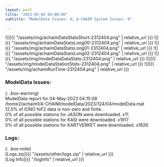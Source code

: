 ```yaml
---
layout: post
title: "2023-05-04 04:00:00"
subtitle: "ModelData Issues: 4; A-CHAIM System Issues: 0"

---
```


![]({{ "/assets/img/achaimDataStatsShort-2312404.png" | relative_url }})
![]({{ "/assets/img/achaimDataStatsLong00-2312404.png" | relative_url }})
![]({{ "/assets/img/achaimDataStatsLong01-2312404.png" | relative_url }})
![]({{ "/assets/img/achaimDataStatsLong02-2312404.png" | relative_url }})
![]({{ "/assets/img/modelDataDataStats-2312404.png" | relative_url }})
![]({{ "/assets/img/modelDataStationStats-2312404.png" | relative_url }})
![]({{ "/assets/img/achaimRunTime-2312404.png" | relative_url }})


### ModelData Issues:  
  
{: .box-warning}  
 ModelData report for 04-May-2023 04:15:08   
 /home2/achaim1/A-CHAIM/modelData/2023/124/04/modelData.mat   
 12.5% of IONO foF2 data is non-zero and finite.   
 0% of all possible stations for JASON were downloaded. x11   
 0% of all possible stations for KASI were downloaded. x1917   
 0% of all possible stations for KARTVERKET were downloaded. x1626   
  


### Logs:  
  
{: .box-note}  
[Logs.zip]({{ "/assets/other/logs.zip" | relative_url }})  
[Log Info]({{ "/logInfo" | relative_url }})  
